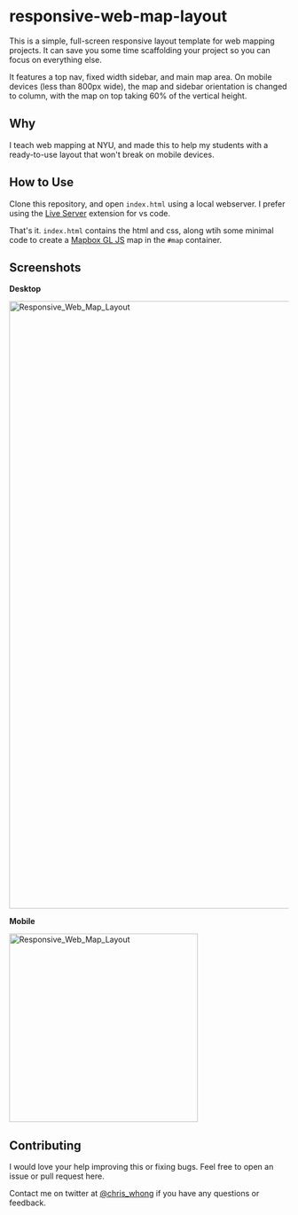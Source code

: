 # responsive-web-map-layout

This is a simple, full-screen responsive layout template for web mapping projects. It can save you some time scaffolding your project so you can focus on everything else.

It features a top nav, fixed width sidebar, and main map area.  On mobile devices (less than 800px wide), the map and sidebar orientation is changed to column, with the map on top taking 60% of the vertical height.

## Why

I teach web mapping at NYU, and made this to help my students with a ready-to-use layout that won't break on mobile devices.

## How to Use

Clone this repository, and open `index.html` using a local webserver. I prefer using the [Live Server](https://marketplace.visualstudio.com/items?itemName=ritwickdey.LiveServer) extension for vs code.

That's it. `index.html` contains the html and css, along wtih some minimal code to create a [Mapbox GL JS](https://docs.mapbox.com/mapbox-gl-js/guides/) map in the `#map` container.

## Screenshots

**Desktop**

<img width="1096" alt="Responsive_Web_Map_Layout" src="https://user-images.githubusercontent.com/1833820/232367054-c8af89fd-6ba0-41aa-9b82-9f9169c14bf5.png">

**Mobile**

<img width="340" alt="Responsive_Web_Map_Layout" src="https://user-images.githubusercontent.com/1833820/232367275-1b0ab172-4ba5-4ac2-99a6-79fa895351ac.png">

## Contributing

I would love your help improving this or fixing bugs. Feel free to open an issue or pull request here.  

Contact me on twitter at [@chris_whong](https://twitter.com/chris_whong) if you have any questions or feedback.